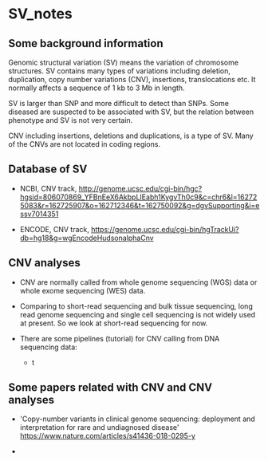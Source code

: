 # SV_notes

## Some background information

Genomic structural variation (SV) means the variation of chromosome structures.
SV contains many types of variations including deletion, duplication,
copy number variations (CNV), insertions, translocations etc. It normally
affects a sequence of 1 kb to 3 Mb in length.

SV is larger than SNP and more difficult to detect than SNPs. Some diseased are
suspected to be associated with SV, but the relation between phenotype and SV
is not very certain.

CNV including insertions, deletions and duplications, is a type of SV. Many of
the CNVs are not located in coding regions.

## Database of SV

+ NCBI, CNV track, http://genome.ucsc.edu/cgi-bin/hgc?hgsid=806070869_YFBnEeX6AkbpLIEabh1KygvTh0c9&c=chr6&l=162725083&r=162725907&o=162712346&t=162750092&g=dgvSupporting&i=essv7014351

+ ENCODE, CNV track, https://genome.ucsc.edu/cgi-bin/hgTrackUi?db=hg18&g=wgEncodeHudsonalphaCnv

## CNV analyses

+ CNV are normally called from whole genome sequencing (WGS) data or whole exome
sequencing (WES) data.

+ Comparing to short-read sequencing and bulk tissue sequencing, long read
genome sequencing and single cell sequencing is not widely used at present. So
we look at short-read sequencing for now.

+ There are some pipelines (tutorial) for CNV calling from DNA sequencing data:

  + t

## Some papers related with CNV and CNV analyses

+ 'Copy-number variants in clinical genome sequencing: deployment and interpretation for rare and undiagnosed disease' https://www.nature.com/articles/s41436-018-0295-y

+ 

